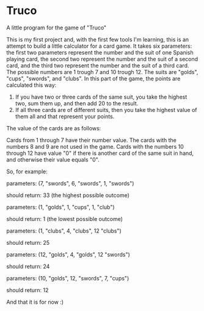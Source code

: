 # Truco
A little program for the game of "Truco"

This is my first project and, with the first few tools I'm learning, this is an attempt to build a little calculator for a card game. It takes six parameters: the first two parameters represent the number and the suit of one Spanish playing card, the second two represent the number and the suit of a second card, and the third two represent the number and the suit of a third card. The possible numbers are 1 trough 7 and 10 trough 12. The suits are "golds", "cups", "swords", and "clubs".
In this part of the game, the points are calculated this way:

1) If you have two or three cards of the same suit, you take the highest two, sum them up, and then add 20 to the result.
2) If all three cards are of different suits, then you take the highest value of them all and that represent your points.

The value of the cards are as follows:

Cards from 1 through 7 have their number value. 
The cards with the numbers 8 and 9 are not used in the game. 
Cards with the numbers 10 through 12 have value "0" if there is another card of the same suit in hand, and otherwise their value equals "0".

So, for example:

parameters: (7, "swords", 6, "swords", 1, "swords")

should return: 33 (the highest possible outcome)

parameters: (1, "golds", 1, "cups", 1, "club")

should return: 1 (the lowest possible outcome)

parameters: (1, "clubs", 4, "clubs", 12 "clubs")

should return: 25

parameters: (12, "golds", 4, "golds", 12 "swords")

should return: 24

parameters: (10, "golds", 12, "swords", 7, "cups")

should return: 12

And that it is for now :)
